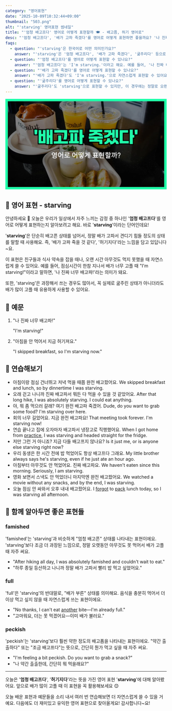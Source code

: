 ```yaml
---
category: "영어표현"
date: "2025-10-09T10:32:44+09:00"
thumbnail: "503.png"
alt: "'starving' 영어표현 썸네일"
title: "'엄청 배고프다' 영어로 어떻게 표현할까 🍽️ - 배고픔, 허기 영어로"
desc: "'엄청 배고프다', '배가 고파 죽겠다'를 영어로 어떻게 표현하면 좋을까요? '나 진짜 배고파.', '배가 고파서 아무것도 못 하겠어.' 등을 영어로 표현하는 법을 배워봅시다. 다양한 예문을 통해서 연습하고 본인의 표현으로 만들어 보세요."
faqs: 
  - question: "'starving'은 한국어로 어떤 의미인가요?"
    answer: "'starving'은 '엄청 배고프다', '배가 고파 죽겠다', '굶주리다' 등으로 해석돼요. 그냥 배고픈 것보다 훨씬 더 심한 상태를 표현할 때 써요."
  - question: "'엄청 배고프다'를 영어로 어떻게 표현할 수 있나요?"
    answer: "'엄청 배고프다'는 'I'm starving.'이라고 해요. 예를 들어, '나 진짜 배고파.'는 'I'm starving.'이라고 말해요."
  - question: "'배가 고파 죽겠다'를 영어로 어떻게 표현할 수 있나요?"
    answer: "'배가 고파 죽겠다'도 'I'm starving.'으로 자연스럽게 표현할 수 있어요. 예를 들어, '배가 고파서 아무것도 못 하겠어.'는 'I'm starving, I can't do anything.'이라고 해요."
  - question: "'굶주리다'를 영어로 어떻게 표현할 수 있나요?"
    answer: "'굶주리다'도 'starving'으로 표현할 수 있지만, 이 경우에는 정말로 오랜 시간 음식을 못 먹어서 힘든 상황을 말해요. 예를 들어, '그 나라는 많은 아이들이 굶주리고 있어요.'는 'Many children in that country are starving.'이라고 해요."
---
```


!['starving' 영어표현](./503.png)

## 🌟 영어 표현 - starving

안녕하세요 👋 오늘은 우리가 일상에서 자주 느끼는 감정 중 하나인 '**엄청 배고프다**'를 영어로 어떻게 표현하는지 알아보려고 해요. 바로 '**starving**'이라는 단어인데요!

'**starving**'은 단순히 배고픈 상태를 넘어서, 정말 배가 고파서 견디기 힘들 정도의 상태를 말할 때 사용해요. 즉, '배가 고파 죽을 것 같다', '허기지다'라는 느낌을 담고 있답니다~요.

이 표현은 친구들과 식사 약속을 잡을 때나, 오랜 시간 아무것도 먹지 못했을 때 자연스럽게 쓸 수 있어요. 예를 들어, 점심시간이 한참 지나서 배가 너무 고플 때 "I'm starving!"이라고 말하면, '나 진짜 너무 배고파!'라는 의미가 돼요.

또한, 'starving'은 과장해서 쓰는 경우도 많아서, 꼭 실제로 굶주린 상태가 아니더라도 배가 많이 고플 때 유용하게 사용할 수 있어요.

## 📖 예문

1. "나 진짜 너무 배고파!"

   "I'm starving!"

2. "아침을 안 먹어서 지금 허기져요."

   "I skipped breakfast, so I'm starving now."



## 💬 연습해보기

<ul data-interactive-list>

  <li data-interactive-item>
    <span data-toggler>아침이랑 점심 건너뛰고 저녁 먹을 때쯤 완전 배고팠어요.</span>
    <span data-answer>We skipped breakfast and lunch, so by dinnertime I was starving.</span>
  </li>

  <li data-interactive-item>
    <span data-toggler>오래 걷고 나니까 진짜 배고파서 뭐든 다 먹을 수 있을 것 같았어요.</span>
    <span data-answer>After that long hike, I was absolutely starving. I could eat anything.</span>
  </li>

  <li data-interactive-item>
    <span data-toggler>야, 뭐 좀 먹으러 갈래? 여기 완전 배고파 죽겠어.</span>
    <span data-answer>Dude, do you want to grab some food? I'm starving over here.</span>
  </li>

  <li data-interactive-item>
    <span data-toggler>회의 너무 길었어요. 지금 완전 배고파요!</span>
    <span data-answer>That meeting took forever. I'm starving now!</span>
  </li>

  <li data-interactive-item>
    <span data-toggler>연습 끝나고 집에 오자마자 배고파서 냉장고로 직행했어요.</span>
    <span data-answer>When I got home from <a href="/blog/in-english/247.practice/">practice</a>, I was starving and headed straight for the fridge.</span>
  </li>

  <li data-interactive-item>
    <span data-toggler>저만 그런 거 아니죠? 지금 다들 배고프지 않나요?</span>
    <span data-answer>Is it just me, or is anyone else starving right now?</span>
  </li>

  <li data-interactive-item>
    <span data-toggler>우리 동생은 한 시간 전에 밥 먹었어도 항상 배고프다 그래요.</span>
    <span data-answer>My little brother always says he's starving, even if he just ate an hour ago.</span>
  </li>

  <li data-interactive-item>
    <span data-toggler>아침부터 아무것도 안 먹었어요. 진짜 배고파요.</span>
    <span data-answer>We haven't eaten since this morning. Seriously, I am starving.</span>
  </li>

  <li data-interactive-item>
    <span data-toggler>영화 보면서 스낵도 안 먹었더니 마지막엔 완전 배고팠어요.</span>
    <span data-answer>We watched a movie without any snacks, and by the end, I was starving.</span>
  </li>

  <li data-interactive-item>
    <span data-toggler>오늘 점심 안 싸와서 오후 내내 배고팠어요.</span>
    <span data-answer>I <a href="/blog/in-english/023.forget/">forgot</a> to <a href="/blog/in-english/301.pack/">pack</a> lunch today, so I was starving all afternoon.</span>
  </li>

</ul>

## 🤝 함께 알아두면 좋은 표현들

### famished

'famished'는 'starving'과 비슷하게 "엄청 배고픈" 상태를 나타내는 표현이에요. 'starving'보다 조금 더 과장된 느낌으로, 정말 오랫동안 아무것도 못 먹어서 배가 고플 때 자주 써요.

- "After hiking all day, I was absolutely famished and couldn't wait to eat."
- "하루 종일 등산하고 나니까 정말 배가 고파서 빨리 밥 먹고 싶었어요."

### full

'full'은 'starving'의 반대말로, "배가 부른" 상태를 의미해요. 음식을 충분히 먹어서 더 이상 먹고 싶지 않을 때 자연스럽게 쓰는 표현이에요.

- "No thanks, I can't eat [another](/blog/in-english/513.another/) bite—I'm already full."
- "고마워요, 더는 못 먹겠어요—이미 배가 불러요."

### peckish

'peckish'는 'starving'보다 훨씬 약한 정도의 배고픔을 나타내는 표현이에요. "약간 출출하다" 또는 "조금 배고프다"는 뜻으로, 간단히 뭔가 먹고 싶을 때 자주 써요.

- "I'm feeling a bit peckish. Do you want to grab a snack?"
- "나 약간 출출한데, 간단히 뭐 먹을래요?"

---

오늘은 '**엄청 배고프다**', '**허기지다**'라는 뜻을 가진 영어 표현 '**starving**'에 대해 알아봤어요. 앞으로 배가 많이 고플 때 이 표현을 꼭 활용해보세요 😊

오늘 배운 표현과 예문들을 소리 내서 여러 번 연습해보면 더 자연스럽게 쓸 수 있을 거예요. 다음에도 더 재미있고 유익한 영어 표현으로 찾아올게요! 감사합니다~요!

